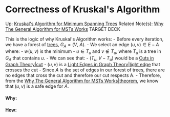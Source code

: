 # Correctness of Kruskal's Algorithm

Up: [Kruskal's Algorithm for Minimum Spanning Trees](kruskal's_algorithm_for_minimum_spanning_trees)
Related Note(s): [Why The General Algorithm for MSTs Works](why_the_general_algorithm_for_msts_works)
TARGET DECK

This is the logic of why Kruskal's Algorithm works:
	- Before every iteration, we have a forest of [trees](trees), $G_A = (V,\ A)$.
	- We select an edge $(u, v) \in E - A$ where:
		- $w(u, v)$ is the minimum
		- $u \in T_u$ and $v \notin T_u$, where $T_u$ is a tree in $G_A$ that contains $u$.
	- We can see that:
		- $(T_u, V - T_u)$ would be a [Cuts in Graph Theory|cut](cuts_in_graph_theory|cut)
		- $(u, v)$ is a [Light Edges in Graph Theory|light edge](light_edges_in_graph_theory|light_edge) that crosses the cut
		- Since $A$ is the set of edges in our forest of trees, there are no edges that cross the cut and therefore our cut respects A.
	- Therefore, from the [Why The General Algorithm for MSTs Works|theorem](why_the_general_algorithm_for_msts_works|theorem), we know that $(u, v)$ is a safe edge for $A$.


































#### Why:
#### How:









